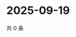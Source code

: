 # 2025-09-19

共 0 条

<!-- BEGIN ZHIHUVIDEO -->
<!-- 最后更新时间 Fri Sep 19 2025 18:13:00 GMT+0800 (China Standard Time) -->

<!-- END ZHIHUVIDEO -->
